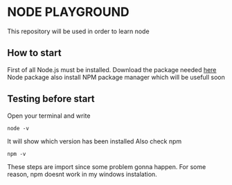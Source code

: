 # NODE PLAYGROUND
This repository will be used in order to learn node

## How to start
First of all Node.js must be installed. 
Download the package needed [here](https://nodejs.org/en/)
Node package also install NPM package manager which will be usefull soon

## Testing before start
Open your terminal and write
```
node -v
```
It will show which version has been installed
Also check npm
```
npm -v
```
These steps are import since some problem gonna happen. For some reason, npm doesnt work in my windows instalation.



